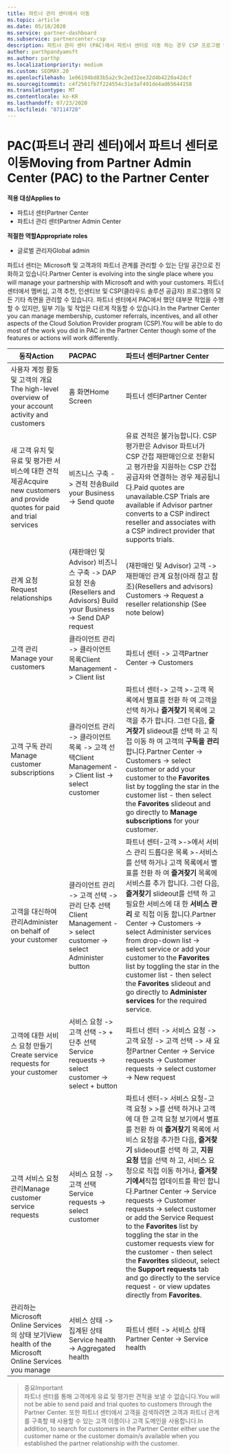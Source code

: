 ```yaml
---
title: 파트너 관리 센터에서 이동
ms.topic: article
ms.date: 05/18/2020
ms.service: partner-dashboard
ms.subservice: partnercenter-csp
description: 파트너 관리 센터 (PAC)에서 파트너 센터로 이동 하는 경우 CSP 프로그램 멤버 자격, 고객 조회, 성과급 등을 관리 하는 방법을 알아보세요.
author: parthpandyamsft
ms.author: parthp
ms.localizationpriority: medium
ms.custom: SEOMAY.20
ms.openlocfilehash: 1e06194bd83b5a2c9c2ed32ee32d4b4220a42dcf
ms.sourcegitcommit: c4f2561fb7f224554c31e3af491de4ad65644158
ms.translationtype: MT
ms.contentlocale: ko-KR
ms.lasthandoff: 07/23/2020
ms.locfileid: "87114728"
---
```

# <a name="moving-from-partner-admin-center-pac-to-the-partner-center"></a><span data-ttu-id="8f85f-103">PAC(파트너 관리 센터)에서 파트너 센터로 이동</span><span class="sxs-lookup"><span data-stu-id="8f85f-103">Moving from Partner Admin Center (PAC) to the Partner Center</span></span>

<span data-ttu-id="8f85f-104">**적용 대상**</span><span class="sxs-lookup"><span data-stu-id="8f85f-104">**Applies to**</span></span>
- <span data-ttu-id="8f85f-105">파트너 센터</span><span class="sxs-lookup"><span data-stu-id="8f85f-105">Partner Center</span></span>
- <span data-ttu-id="8f85f-106">파트너 관리 센터</span><span class="sxs-lookup"><span data-stu-id="8f85f-106">Partner Admin Center</span></span>

<span data-ttu-id="8f85f-107">**적절한 역할**</span><span class="sxs-lookup"><span data-stu-id="8f85f-107">**Appropriate roles**</span></span>
- <span data-ttu-id="8f85f-108">글로벌 관리자</span><span class="sxs-lookup"><span data-stu-id="8f85f-108">Global admin</span></span>

<span data-ttu-id="8f85f-109">파트너 센터는 Microsoft 및 고객과의 파트너 관계를 관리할 수 있는 단일 공간으로 진화하고 있습니다.</span><span class="sxs-lookup"><span data-stu-id="8f85f-109">Partner Center is evolving into the single place where you will manage your partnership with Microsoft and with your customers.</span></span> <span data-ttu-id="8f85f-110">파트너 센터에서 멤버십, 고객 추천, 인센티브 및 CSP(클라우드 솔루션 공급자) 프로그램의 모든 기타 측면을 관리할 수 있습니다. 파트너 센터에서 PAC에서 했던 대부분 작업을 수행할 수 있지만, 일부 기능 및 작업은 다르게 작동할 수 있습니다.</span><span class="sxs-lookup"><span data-stu-id="8f85f-110">In the Partner Center you can manage membership, customer referrals, incentives, and all other aspects of the Cloud Solution Provider program (CSP).You will be able to do most of the work you did in PAC in the Partner Center though some of the features or actions will work differently.</span></span>


|<span data-ttu-id="8f85f-111">**동작**</span><span class="sxs-lookup"><span data-stu-id="8f85f-111">**Action**</span></span>   |<span data-ttu-id="8f85f-112">**PAC**</span><span class="sxs-lookup"><span data-stu-id="8f85f-112">**PAC**</span></span>   |<span data-ttu-id="8f85f-113">**파트너 센터**</span><span class="sxs-lookup"><span data-stu-id="8f85f-113">**Partner Center**</span></span>   |
|--------------|:--------------|:---------------|
|<span data-ttu-id="8f85f-114">사용자 계정 활동 및 고객의 개요</span><span class="sxs-lookup"><span data-stu-id="8f85f-114">The high-level overview of your account activity and customers</span></span>|<span data-ttu-id="8f85f-115">홈 화면</span><span class="sxs-lookup"><span data-stu-id="8f85f-115">Home Screen</span></span>|<span data-ttu-id="8f85f-116">파트너 센터</span><span class="sxs-lookup"><span data-stu-id="8f85f-116">Partner Center</span></span>|
|<span data-ttu-id="8f85f-117">새 고객 유치 및 유료 및 평가판 서비스에 대한 견적 제공</span><span class="sxs-lookup"><span data-stu-id="8f85f-117">Acquire new customers and provide quotes for paid and trial services</span></span>|<span data-ttu-id="8f85f-118">비즈니스 구축 -> 견적 전송</span><span class="sxs-lookup"><span data-stu-id="8f85f-118">Build your Business -> Send quote</span></span>|<span data-ttu-id="8f85f-119">유료 견적은 불가능합니다. CSP 평가판은 Advisor 파트너가 CSP 간접 재판매인으로 전환되고 평가판을 지원하는 CSP 간접 공급자와 연결하는 경우 제공됩니다.</span><span class="sxs-lookup"><span data-stu-id="8f85f-119">Paid quotes are unavailable.CSP Trials are available if Advisor partner converts to a CSP indirect reseller and associates with a CSP indirect provider that supports trials.</span></span> |
|<span data-ttu-id="8f85f-120">관계 요청</span><span class="sxs-lookup"><span data-stu-id="8f85f-120">Request relationships</span></span>|<span data-ttu-id="8f85f-121">(재판매인 및 Advisor) 비즈니스 구축 -> DAP 요청 전송</span><span class="sxs-lookup"><span data-stu-id="8f85f-121">(Resellers and Advisors) Build your Business -> Send DAP request</span></span>|<span data-ttu-id="8f85f-122">(재판매인 및 Advisor) 고객 -> 재판매인 관계 요청(아래 참고 참조)</span><span class="sxs-lookup"><span data-stu-id="8f85f-122">(Resellers and advisors) Customers -> Request a reseller relationship (See note below)</span></span>|
|<span data-ttu-id="8f85f-123">고객 관리</span><span class="sxs-lookup"><span data-stu-id="8f85f-123">Manage your customers</span></span>|<span data-ttu-id="8f85f-124">클라이언트 관리 -> 클라이언트 목록</span><span class="sxs-lookup"><span data-stu-id="8f85f-124">Client Management -> Client list</span></span>|<span data-ttu-id="8f85f-125">파트너 센터 -> 고객</span><span class="sxs-lookup"><span data-stu-id="8f85f-125">Partner Center -> Customers</span></span>|
|<span data-ttu-id="8f85f-126">고객 구독 관리</span><span class="sxs-lookup"><span data-stu-id="8f85f-126">Manage customer subscriptions</span></span>|<span data-ttu-id="8f85f-127">클라이언트 관리 -> 클라이언트 목록 -> 고객 선택</span><span class="sxs-lookup"><span data-stu-id="8f85f-127">Client Management -> Client list -> select customer</span></span>|<span data-ttu-id="8f85f-128">파트너 센터-> 고객 >-고객 목록에서 별표를 전환 하 여 고객을 선택 하거나 **즐겨찾기** 목록에 고객을 추가 합니다. 그런 다음, **즐겨찾기** slideout를 선택 하 고 직접 이동 하 여 고객의 **구독을 관리** 합니다.</span><span class="sxs-lookup"><span data-stu-id="8f85f-128">Partner Center -> Customers -> select customer or add your customer to the **Favorites** list by toggling the star in the customer list - then select the **Favorites** slideout and go directly to **Manage subscriptions** for your customer.</span></span>|
|<span data-ttu-id="8f85f-129">고객을 대신하여 관리</span><span class="sxs-lookup"><span data-stu-id="8f85f-129">Administer on behalf of your customer</span></span>|<span data-ttu-id="8f85f-130">클라이언트 관리 -> 고객 선택 -> 관리 단추 선택</span><span class="sxs-lookup"><span data-stu-id="8f85f-130">Client Management -> select customer -> select Administer button</span></span>|<span data-ttu-id="8f85f-131">파트너 센터-고객 >->에서 서비스 관리 드롭다운 목록 >-서비스를 선택 하거나 고객 목록에서 별표를 전환 하 여 **즐겨찾기** 목록에 서비스를 추가 합니다. 그런 다음, **즐겨찾기** slideout를 선택 하 고 필요한 서비스에 대 한 **서비스 관리** 로 직접 이동 합니다.</span><span class="sxs-lookup"><span data-stu-id="8f85f-131">Partner Center -> Customers -> select Administer services from drop-down list -> select service or add your customer to the **Favorites** list by toggling the star in the customer list - then select the **Favorites** slideout and go directly to **Administer services** for the required service.</span></span>|
|<span data-ttu-id="8f85f-132">고객에 대한 서비스 요청 만들기</span><span class="sxs-lookup"><span data-stu-id="8f85f-132">Create service requests for your customer</span></span>|<span data-ttu-id="8f85f-133">서비스 요청 -> 고객 선택 -> + 단추 선택</span><span class="sxs-lookup"><span data-stu-id="8f85f-133">Service requests -> select customer -> select + button</span></span> | <span data-ttu-id="8f85f-134">파트너 센터 -> 서비스 요청 -> 고객 요청 -> 고객 선택 -> 새 요청</span><span class="sxs-lookup"><span data-stu-id="8f85f-134">Partner Center -> Service requests -> Customer requests -> select customer -> New request</span></span>|
|<span data-ttu-id="8f85f-135">고객 서비스 요청 관리</span><span class="sxs-lookup"><span data-stu-id="8f85f-135">Manage customer service requests</span></span>| <span data-ttu-id="8f85f-136">서비스 요청 -> 고객 선택</span><span class="sxs-lookup"><span data-stu-id="8f85f-136">Service requests -> select customer</span></span>|<span data-ttu-id="8f85f-137">파트너 센터-> 서비스 요청-고객 요청 > >를 선택 하거나 고객에 대 한 고객 요청 보기에서 별표를 전환 하 여 **즐겨찾기** 목록에 서비스 요청을 추가한 다음, **즐겨찾기** slideout를 선택 하 고, **지원 요청** 탭을 선택 하 고, 서비스 요청으로 직접 이동 하거나, **즐겨찾기에서**직접 업데이트를 확인 합니다.</span><span class="sxs-lookup"><span data-stu-id="8f85f-137">Partner Center -> Service requests -> Customer requests -> select customer or add the Service Request to the **Favorites** list by toggling the star in the customer requests view for the customer - then select the **Favorites** slideout, select the **Support requests** tab and go directly to the service request - or view updates directly from **Favorites**.</span></span>|
|<span data-ttu-id="8f85f-138">관리하는 Microsoft Online Services의 상태 보기</span><span class="sxs-lookup"><span data-stu-id="8f85f-138">View health of the Microsoft Online Services you manage</span></span>|<span data-ttu-id="8f85f-139">서비스 상태 -> 집계된 상태</span><span class="sxs-lookup"><span data-stu-id="8f85f-139">Service health -> Aggregated health</span></span>|<span data-ttu-id="8f85f-140">파트너 센터 -> 서비스 상태</span><span class="sxs-lookup"><span data-stu-id="8f85f-140">Partner Center -> Service health</span></span>|

><span data-ttu-id="8f85f-141">중요</span><span class="sxs-lookup"><span data-stu-id="8f85f-141">Important</span></span><br>
<span data-ttu-id="8f85f-142">파트너 센터를 통해 고객에게 유료 및 평가판 견적을 보낼 수 없습니다.</span><span class="sxs-lookup"><span data-stu-id="8f85f-142">You will not be able to send paid and trial quotes to customers through the Partner Center.</span></span> <span data-ttu-id="8f85f-143">또한 파트너 센터에서 고객을 검색하려면 고객과 파트너 관계를 구축할 때 사용할 수 있는 고객 이름이나 고객 도메인을 사용합니다.</span><span class="sxs-lookup"><span data-stu-id="8f85f-143">In addition, to search for customers in the Partner Center either use the customer name or the customer domain/s available when you established the partner relationship with the customer.</span></span>
